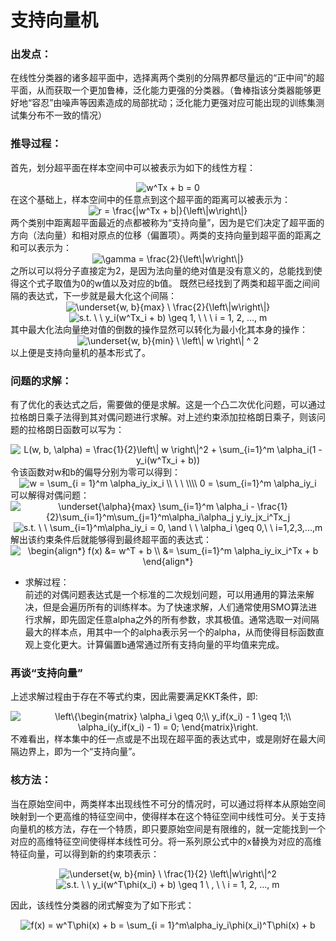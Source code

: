 # 支持向量机  
### 出发点：  
在线性分类器的诸多超平面中，选择离两个类别的分隔界都尽量远的“正中间”的超平面，从而获取一个更加鲁棒，泛化能力更强的分类器。（鲁棒指该分类器能够更好地“容忍”由噪声等因素造成的局部扰动；泛化能力更强对应可能出现的训练集测试集分布不一致的情况）  
### 推导过程：  
首先，划分超平面在样本空间中可以被表示为如下的线性方程：  
  <center> <img src="https://latex.codecogs.com/gif.latex?w^Tx&space;&plus;&space;b&space;=&space;0" title="w^Tx + b = 0" /> </center>
在这个基础上，样本空间中的任意点到这个超平面的距离可以被表示为：  
 <center> <img src="https://latex.codecogs.com/gif.latex?r&space;=&space;\frac{|w^Tx&space;&plus;&space;b|}{\left\|w\right\|}" title="r = \frac{|w^Tx + b|}{\left\|w\right\|}" /> </center>    
 两个类别中距离超平面最近的点都被称为“支持向量”，因为是它们决定了超平面的方向（法向量）和相对原点的位移（偏置项）。两类的支持向量到超平面的距离之和可以表示为：  
 <center> <img src="https://latex.codecogs.com/gif.latex?\gamma&space;=&space;\frac{2}{\left\|w\right\|}" title="\gamma = \frac{2}{\left\|w\right\|}" /> </center>  
 之所以可以将分子直接定为2，是因为法向量的绝对值是没有意义的，总能找到使得这个式子取值为0的w值以及对应的b值。  
 既然已经找到了两类和超平面之间间隔的表达式，下一步就是最大化这个间隔：  
 <center> <img src="https://latex.codecogs.com/gif.latex?\underset{w,&space;b}{max}&space;\&space;\frac{2}{\left\|w\right\|}" title="\underset{w, b}{max} \ \frac{2}{\left\|w\right\|}" /> </center>  
 <center> <img src="https://latex.codecogs.com/gif.latex?s.t.&space;\&space;\&space;y_i(w^Tx_i&space;&plus;&space;b)&space;\geq&space;1,&space;\&space;\&space;\&space;i&space;=&space;1,&space;2,&space;...,&space;m" title="s.t. \ \ y_i(w^Tx_i + b) \geq 1, \ \ \ i = 1, 2, ..., m" /> </center>  
 其中最大化法向量绝对值的倒数的操作显然可以转化为最小化其本身的操作：  
 <center> <img src="https://latex.codecogs.com/gif.latex?\underset{w,&space;b}{min}&space;\&space;\left\|&space;w&space;\right\|&space;^&space;2" title="\underset{w, b}{min} \ \left\| w \right\| ^ 2" /> </center>  
 以上便是支持向量机的基本形式了。      
 
   
 ### 问题的求解：  
 有了优化的表达式之后，需要做的便是求解。这是一个凸二次优化问题，可以通过拉格朗日乘子法得到其对偶问题进行求解。对上述约束添加拉格朗日乘子，则该问题的拉格朗日函数可以写为：  
 <center> <img src="https://latex.codecogs.com/gif.latex?L(w,&space;b,&space;\alpha)&space;=&space;\frac{1}{2}\left\|&space;w&space;\right\|^2&space;&plus;&space;\sum_{i=1}^m&space;\alpha_i(1&space;-&space;y_i(w^Tx_i&space;&plus;&space;b))" title="L(w, b, \alpha) = \frac{1}{2}\left\| w \right\|^2 + \sum_{i=1}^m \alpha_i(1 - y_i(w^Tx_i + b))" /> </center>  
 令该函数对w和b的偏导分别为零可以得到：  
 <center> <img src="https://latex.codecogs.com/gif.latex?w&space;=&space;\sum_{i&space;=&space;1}^m&space;\alpha_iy_ix_i&space;\\&space;\&space;\&space;\\\\&space;0&space;=&space;\sum_{i=1}^m&space;\alpha_iy_i" title="w = \sum_{i = 1}^m \alpha_iy_ix_i \\ \ \ \\\\ 0 = \sum_{i=1}^m \alpha_iy_i" /> </center>  
 可以解得对偶问题：  
 <center> <img src="https://latex.codecogs.com/gif.latex?\underset{\alpha}{max}&space;\sum_{i=1}^m&space;\alpha_i&space;-&space;\frac{1}{2}\sum_{i=1}^m\sum_{j=1}^m\alpha_i\alpha_j&space;y_iy_jx_i^Tx_j" title="\underset{\alpha}{max} \sum_{i=1}^m \alpha_i - \frac{1}{2}\sum_{i=1}^m\sum_{j=1}^m\alpha_i\alpha_j y_iy_jx_i^Tx_j" /> </center>  
 <center> <img src="https://latex.codecogs.com/gif.latex?s.t.&space;\&space;\&space;\sum_{i=1}^m\alpha_iy_i&space;=&space;0,&space;\and&space;\&space;\&space;\alpha_i&space;\geq&space;0,\&space;\&space;i=1,2,3,...,m" title="s.t. \ \ \sum_{i=1}^m\alpha_iy_i = 0, \and \ \ \alpha_i \geq 0,\ \ i=1,2,3,...,m" /> </center>  
 解出该约束条件后就能够得到最终超平面的表达式：  
 <center> <img src="https://latex.codecogs.com/gif.latex?\begin{align*}&space;f(x)&space;&=&space;w^T&space;&plus;&space;b&space;\\&space;&=&space;\sum_{i=1}^m&space;\alpha_iy_ix_i^Tx&space;&plus;&space;b&space;\end{align*}" title="\begin{align*} f(x) &= w^T + b \\ &= \sum_{i=1}^m \alpha_iy_ix_i^Tx + b \end{align*}" /> </center>  
   
 * 求解过程：  
 前述的对偶问题表达式是一个标准的二次规划问题，可以用通用的算法来解决，但是会遍历所有的训练样本。为了快速求解，人们通常使用SMO算法进行求解，即先固定任意alpha之外的所有参数，求其极值。通常选取一对间隔最大的样本点，用其中一个的alpha表示另一个的alpha，从而使得目标函数直观上变化更大。计算偏置b通常通过所有支持向量的平均值来完成。  
 
 ### 再谈“支持向量”  
 上述求解过程由于存在不等式约束，因此需要满足KKT条件，即:  
 <center> <img src="https://latex.codecogs.com/gif.latex?\left\{\begin{matrix}&space;\alpha_i&space;\geq&space;0;\\&space;y_if(x_i)&space;-&space;1&space;\geq&space;1;\\&space;\alpha_i(y_if(x_i)&space;-&space;1)&space;=&space;0;&space;\end{matrix}\right." title="\left\{\begin{matrix} \alpha_i \geq 0;\\ y_if(x_i) - 1 \geq 1;\\ \alpha_i(y_if(x_i) - 1) = 0; \end{matrix}\right." /> </center>  
 不难看出，样本集中的任一点或是不出现在超平面的表达式中，或是刚好在最大间隔边界上，即为一个“支持向量”。  
 
 ### 核方法：  
 当在原始空间中，两类样本出现线性不可分的情况时，可以通过将样本从原始空间映射到一个更高维的特征空间中，使得样本在这个特征空间中线性可分。关于支持向量机的核方法，存在一个特质，即只要原始空间是有限维的，就一定能找到一个对应的高维特征空间使得样本线性可分。将一系列原公式中的x替换为对应的高维特征向量，可以得到新的约束项表示：  
 <center> <img src="https://latex.codecogs.com/gif.latex?\underset{w,&space;b}{min}&space;\&space;\frac{1}{2}&space;\left\|w\right\|^2" title="\underset{w, b}{min} \ \frac{1}{2} \left\|w\right\|^2" />  </center>  
 <center> <img src="https://latex.codecogs.com/gif.latex?s.t.&space;\&space;\&space;y_i(w^T\phi(x_i)&space;&plus;&space;b)&space;\geq&space;1&space;\&space;,&space;\&space;\&space;i&space;=&space;1,&space;2,&space;...,&space;m" title="s.t. \ \ y_i(w^T\phi(x_i) + b) \geq 1 \ , \ \ i = 1, 2, ..., m" />  </center>  
 
因此，该线性分类器的闭式解变为了如下形式：  
<center> <img src="https://latex.codecogs.com/gif.latex?f(x)&space;=&space;w^T\phi(x)&space;&plus;&space;b&space;=&space;\sum_{i&space;=&space;1}^m\alpha_iy_i\phi(x_i)^T\phi(x)&space;&plus;&space;b" title="f(x) = w^T\phi(x) + b = \sum_{i = 1}^m\alpha_iy_i\phi(x_i)^T\phi(x) + b" />  </center>
